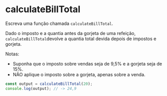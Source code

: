 # calculateBillTotal

Escreva uma função chamada `calculateBillTotal`.

Dado o imposto e a quantia antes da gorjeta de uma refeição,
`calculateBillTotal`devolve a quantia total devida depois de impostos e gorjeta.

Notas:

* Suponha que o imposto sobre vendas seja de 9,5% e a gorjeta seja de 15%.
* NÃO aplique o imposto sobre a gorjeta, apenas sobre a venda.

```js
const output = calculateBillTotal(20);
console.log(output); // -> 24,9
```
